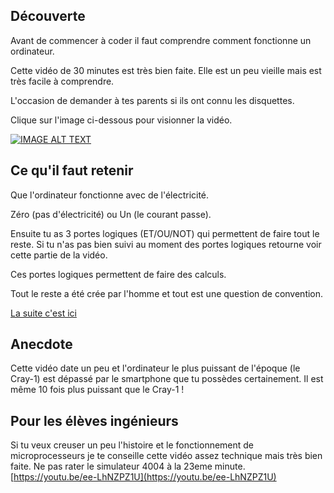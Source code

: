 ## Découverte

Avant de commencer à coder il faut comprendre comment fonctionne un ordinateur.

Cette vidéo de 30 minutes est très bien faite. Elle est un peu vieille mais est très facile à comprendre.

L'occasion de demander à tes parents si ils ont connu les disquettes.

Clique sur l'image ci-dessous pour visionner la vidéo.

[![IMAGE ALT TEXT](http://img.youtube.com/vi/c96KP5jZVYk/0.jpg)](http://www.youtube.com/watch?v=c96KP5jZVYk "# Ordinateur tout un programme - C'est pas sorcier")

## Ce qu'il faut retenir

Que l'ordinateur fonctionne avec de l'électricité. 

Zéro (pas d'électricité) ou Un (le courant passe).

Ensuite tu as 3 portes logiques (ET/OU/NOT) qui permettent de faire tout le reste. Si tu n'as pas bien suivi au moment des portes logiques retourne voir cette partie de la vidéo.

Ces portes logiques permettent de faire des calculs.

Tout le reste a été crée par l'homme et tout est une question de convention.

[La suite c'est ici](02_Code.md)

## Anecdote

Cette vidéo date un peu et l'ordinateur le plus puissant de l'époque (le Cray-1) est dépassé par le smartphone que tu possèdes certainement. Il est même 10 fois plus puissant que le Cray-1 !

## Pour les élèves ingénieurs

Si tu veux creuser un peu l'histoire et le fonctionnement de microprocesseurs je te conseille cette vidéo assez technique mais très bien faite. Ne pas rater le simulateur 4004 à la 23eme minute.
[https://youtu.be/ee-LhNZPZ1U](https://youtu.be/ee-LhNZPZ1U)
